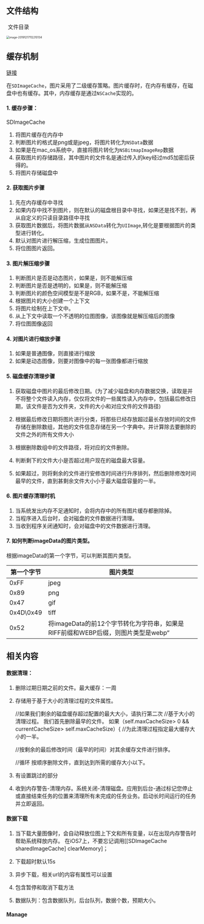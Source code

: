 ## 文件结构

​	文件目录

<img src="https://tva1.sinaimg.cn/large/006tNbRwly1g9zjzv3ivbj30hk1341kx.jpg" alt="image-20191217112210134" style="zoom:50%;" />

## 缓存机制

[链接](https://blog.csdn.net/Philm_iOS/article/details/81200624)

在`SDImageCache`，图片采用了二级缓存策略。图片缓存时，在内存有缓存，在磁盘中也有缓存。其中，内存缓存是通过`NSCache`实现的。

#### 1. 缓存步骤：

SDImageCache

1. 将图片缓存在内存中
2. 判断图片的格式是png或是jpeg，将图片转化为`NSData`数据
3. 如果是在mac_os系统中，直接将图片转化为`NSBitmapImageRep`数据
4. 获取图片的存储路径，其中图片的文件名是通过传入的key经过md5加密后获得的。
5. 将图片存储磁盘中



#### 2. 获取图片步骤

1. 先在内存缓存中寻找
2. 如果内存中找不到图片，则在默认的磁盘根目录中寻找，如果还是找不到，再从自定义的只读目录路径中寻找
3. 获取图片数据后，将图片数据从`NSData`转化为`UIImage`,转化是要根据图片的类型进行转化。
4. 默认对图片进行解压缩，生成位图图片。
5. 将位图图片返回。

#### 3. 图片解压缩步骤

1. 判断图片是否是动态图片，如果是，则不能解压缩
2. 判断图片是否是透明的，如果是，则不能解压缩
3. 判断图片的颜色空间模型是不是RGB，如果不是，不能解压缩
4. 根据图片的大小创建一个上下文
5. 将图片绘制在上下文中。
6. 从上下文中读取一个不透明的位图图像，该图像就是解压缩后的图像
7. 将位图图像返回



#### 4. 对图片进行缩放步骤

1. 如果是普通图像，则直接进行缩放
2. 如果是动态图像，则要对图像中的每一张图像都进行缩放



#### 5. 磁盘缓存清理步骤 

1. 获取磁盘中图片的最后修改日期。(为了减少磁盘和内存数据交换，读取是并不将整个文件读入内存，仅仅将文件的一些属性读入内存中，包括最后修改日期，该文件是否为文件夹，文件的大小和对应文件的文件路径)

2. 根据最后修改日期将图片进行分类，将那些已经存放超过最长存放时间的文件存储在删除数组，其他的文件信息存储在另一个字典中。并计算除去要删除的文件之外的所有文件大小

3. 根据删除数组中的文件路径，将对应的文件删除。

4. 判断剩下的文件大小是否超过用户现在的磁盘最大容量。

5. 如果超过，则将剩余的文件进行安修改时间进行升序排列，然后删除修改时间最早的文件，直到甚剩余文件大小小于最大磁盘容量的一半。

	

#### 6. 图片缓存清理时机 

1. 当系统发出内存不足通知时，会将内存中的所有图片缓存都删除掉。
2. 当程序进入后台时，会对磁盘的文件数据进行清理。
3. 当收到程序关闭通知时，会对磁盘中的文件数据进行清理。

#### 7. 如何判断imageData的图片类型。

根据imageData的第一个字节，可以判断其图片类型。

| 第一个字节 | 图片类型                                                     |
| ---------- | ------------------------------------------------------------ |
| 0xFF       | jpeg                                                         |
| 0x89       | png                                                          |
| 0x47       | gif                                                          |
| 0x4D\0x49  | tiff                                                         |
| 0x52       | 将imageData的前12个字节转化为字符串，如果是RIFF前缀和WEBP后缀，则图片类型是webp“ |



## 相关内容

#### 数据清理：

1. 删除过期日期之前的文件。最大缓存：一周

2. 存储用于基于大小的清理过程的文件属性。

	//如果我们剩余的磁盘缓存超过配置的最大大小，请执行第二次
	         //基于大小的清理过程。 我们首先删除最早的文件。
	         如果（self.maxCacheSize> 0 && currentCacheSize> self.maxCacheSize）{
	             //为此清理过程指定最大缓存大小的一半。

	  //按剩余的最后修改时间（最早的时间）对其余缓存文件进行排序。

	//循环   按顺序删除文件，直到达到所需的缓存大小以下。

3. 有设置跳过的部分

4. 收到内存警告-清理内存。系统关闭-清理磁盘。应用到后台-通过标记您停止或直接结束任务的位置来清理所有未完成的任务业务。启动长时间运行的任务并立即返回。

#### 数据下载

1. 当下载大量图像时，会自动释放位图上下文和所有变量，以在出现内存警告时帮助系统释放内存。 在iOS7上，不要忘记调用[[SDImageCache sharedImageCache] clearMemory]；

2. 下载超时默认15s
3. 异步下载，相关url的内容有属性可以设置
4. 包含暂停和取消下载方法
5. 数据队列：包含数据队列，后台队列，数据个数，预期大小。



#### Manage

